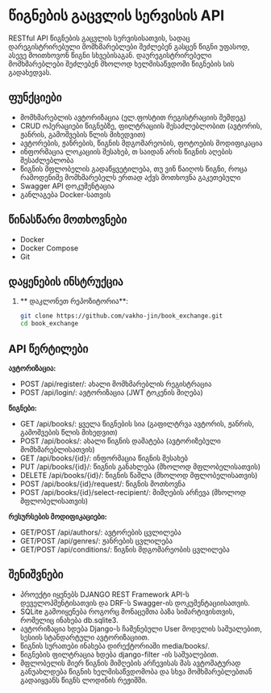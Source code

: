 # წიგნების გაცვლის სერვისის API

RESTful API წიგნების გაცვლის სერვისისათვის, სადაც დარეგისტრირებული მომხმარებლები შეძლებენ გასცენ წიგნი უფასოდ, ასევე მოითხოვონ წიგნი სხვებისაგან. დაურეგისტრირებელი მომხმარებლები შეძლებენ მხოლოდ ხელმისაწვდომი წიგნების სის გადახედვას.

## ფუნქციები
 - მომხმარებლის ავტორიზაცია (ელ.ფოსტით რეგისტრაციის შემდეგ)
 - CRUD ოპერაციები წიგნებზე, ფილტრაციის შესაძლებლობით (ავტორის, ჟანრის, გამოშვების წლის მიხედვით)
 - ავტორების, ჟანრების, წიგნის მდგომარეობის, ფოტოების მოდიფიკაცია
 - ინფორმაცია ლოკაციის შესახებ, თ საიდან არის წიგნის აღების შესაძლებლობა
 - წიგნის მფლობელის გადაწყვეტილება, თუ ვინ წაიღოს წიგნი, როცა რამოდენიმე მომხმარებელს ერთად აქვს მოთხოვნა გაკეთებული
 - Swagger API დოკუმენტაცია 
 - განლაგება Docker-სათვის

## წინასწარი მოთხოვნები
- Docker
- Docker Compose
- Git

## დაყენების ინსტრუქცია

1. ** დაკლონეთ რეპოზიტორია**:
   ```bash
   git clone https://github.com/vakho-jin/book_exchange.git
   cd book_exchange

## API წერტილები

**ავტორიზაცია:**
- POST /api/register/: ახალი მომხმარებლის რეგისტრაცია
- POST /api/login/: ავტორიზაცია (JWT ტოკენის მიღება)

**წიგნები:**
- GET /api/books/: ყველა წიგნების სია (გაფილტრვა ავტორის, ჟანრის, გამოშვების წლის მიხედვით)
- POST /api/books/: ახალი წიგნის დამატება (ავტორიზებული მომხმარებლისათვის)
- GET /api/books/{id}/: ინფორმაცია წიგნის შესახებ
- PUT /api/books/{id}/: წიგნის განახლება (მხოლოდ მფლობელისათვის)
- DELETE /api/books/{id}/: წიგნის წაშლა (მხოლოდ მფლობელისათვის)
- POST /api/books/{id}/request/: წიგნის მოთხოვნა
- POST /api/books/{id}/select-recipient/: მიმღების არჩევა (მხოლოდ მფლობელისათვის)

**რესურსების მოდიფიკაციები:**
- GET/POST /api/authors/: ავტორების ცვლილება
- GET/POST /api/genres/: ჟანრების ცვლილება
- GET/POST /api/conditions/: წიგნის მდგომარეობის ცვლილება

## შენიშვნები
 - პროექტი იყენებს DJANGO REST Framework API-ს დეველოპმენტისათვის და DRF-ს Swagger-ის დოკუმენტაციისათვის.
 - SQLite გამოიყენება როგორც მონაცემთა ბაზა სიმარტივისთვის, რომელიც ინახება db.sqlite3.
 - ავტორიზაცია ხდება Django-ს ჩაშენებული User მოდელის საშუალებით, სესიის სტანდარტული ავტორიზაციით.
 - წიგნის სურათები ინახება დირექტორიაში media/books/.
 - წიგნების ფილტრაცია ხდება django-filter -ის საშუალებით.
 - მფლობელის მიერ წიგნის მიმღების არჩევისას მას ავტომატურად განუახლდება წიგნის ხელმისაწვდომობა და სხვა მომხმარებლებთან გადაიყვანს წიგნს ლოდინის რეჟიმში.